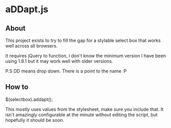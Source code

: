 # aDDapt.js

## About

This project exists to try to fill the gap for a stylable select box that works well across all browsers.

It requires jQuery to function, i don't know the minimum version I have been using 1.8.1 but it may work well with older versions.

P.S DD means drop down. There is a point to the name :P

## How to
$(selectbox).addapt();

This mostly uses values from the stylesheet, make sure you include that. It isn't amazingly configurable at the minute without editing the script, but hopefully it should be soon.
